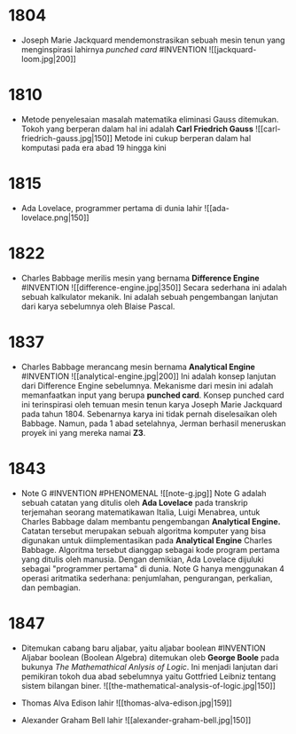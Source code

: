 # 1804
- Joseph Marie Jackquard mendemonstrasikan sebuah mesin tenun yang menginspirasi lahirnya *punched card* #INVENTION
	![[jackquard-loom.jpg|200]]
# 1810
- Metode penyelesaian masalah matematika eliminasi Gauss ditemukan.
	Tokoh yang berperan dalam hal ini adalah **Carl Friedrich Gauss**
	![[carl-friedrich-gauss.jpg|150]]
	Metode ini cukup berperan dalam hal komputasi pada era abad 19 hingga kini
# 1815
- Ada Lovelace, programmer pertama di dunia lahir
	![[ada-lovelace.png|150]]
# 1822
- Charles Babbage merilis mesin yang bernama **Difference Engine** #INVENTION 
	![[difference-engine.jpg|350]]
	Secara sederhana ini adalah sebuah kalkulator mekanik. Ini adalah sebuah pengembangan lanjutan dari karya sebelumnya oleh Blaise Pascal. 
# 1837
- Charles Babbage merancang mesin bernama **Analytical Engine** #INVENTION 
	![[analytical-engine.jpg|200]]
	Ini adalah konsep lanjutan dari Difference Engine sebelumnya. Mekanisme dari mesin ini adalah memanfaatkan input yang berupa **punched card**. Konsep punched card ini terinspirasi oleh temuan mesin tenun karya Joseph Marie Jackquard pada tahun 1804.
	Sebenarnya karya ini tidak pernah diselesaikan oleh Babbage. Namun, pada 1 abad setelahnya, Jerman berhasil meneruskan proyek ini yang mereka namai **Z3**.
# 1843
- Note G #INVENTION #PHENOMENAL
	![[note-g.jpg]]
	Note G adalah sebuah catatan yang ditulis oleh **Ada Lovelace** pada transkrip terjemahan seorang matematikawan Italia, Luigi Menabrea, untuk Charles Babbage dalam membantu pengembangan **Analytical Engine.** Catatan tersebut merupakan sebuah algoritma komputer yang bisa digunakan untuk diimplementasikan pada **Analytical Engine** Charles Babbage. Algoritma tersebut dianggap sebagai kode program pertama yang ditulis oleh manusia. Dengan demikian, Ada Lovelace dijuluki sebagai "programmer pertama" di dunia.
	Note G hanya menggunakan 4 operasi aritmatika sederhana: penjumlahan, pengurangan, perkalian, dan pembagian.

# 1847
- Ditemukan cabang baru aljabar, yaitu aljabar boolean #INVENTION
	Aljabar boolean (Boolean Algebra) ditemukan oleb **George Boole** pada bukunya *The Mathemathical Anlysis of Logic*. Ini menjadi lanjutan dari pemikiran tokoh dua abad sebelumnya yaitu Gottfried Leibniz tentang sistem bilangan biner.
	![[the-mathematical-analysis-of-logic.jpg|150]]

- Thomas Alva Edison lahir
	![[thomas-alva-edison.jpg|159]]
- Alexander Graham Bell lahir
	![[alexander-graham-bell.jpg|150]]